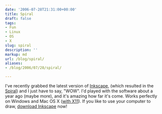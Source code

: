 ```yaml
---
date: '2006-07-28T21:31:00+00:00'
title: Spiral
draft: false
tags:
- Fun
- Linux
- OS
- X
slug: spiral
description: ''
markup: md
url: /blog/spiral/
aliases:
- /blog/2006/07/28/spiral/

---
```


I've recently grabbed the latest version of [Inkscape](http://www.inkscape.org/), (which resulted in the [Spiral](http://bradmontgomery.net/images/Spiral.png)) and I just have to say, "WOW". I'd played with the software about a year ago (maybe more), and it's amazing how far it's come. Works perfectly on Windows and Mac OS X ([with X11](http://bradmontgomery.net/show.php?page=project_osxX11)). If you like to use your computer to draw, [download Inkscape](http://www.inkscape.org/download.php) now!